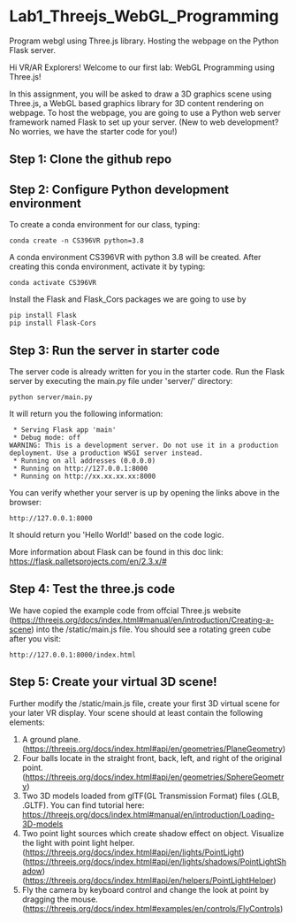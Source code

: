 # Lab1_Threejs_WebGL_Programming
Program webgl using Three.js library. Hosting the webpage on the Python Flask server.

Hi VR/AR Explorers! Welcome to our first lab: WebGL Programming using Three.js!

In this assignment, you will be asked to draw a 3D graphics scene using Three.js, a WebGL based graphics library for 3D content rendering on webpage. To host the webpage, you are going to use a Python web server framework named Flask to set up your server. (New to web development? No worries, we have the starter code for you!)


## Step 1: Clone the github repo

## Step 2: Configure Python development environment

To create a conda environment for our class, typing:
```
conda create -n CS396VR python=3.8
```
A conda environment CS396VR with python 3.8 will be created. After creating this conda environment, activate it by typing:


```
conda activate CS396VR
```
Install the Flask and Flask_Cors packages we are going to use by
```
pip install Flask
pip install Flask-Cors
```
## Step 3: Run the server in starter code

The server code is already written for you in the starter code. Run the Flask server by executing the main.py file under 'server/' directory:

```
python server/main.py
```

It will return you the following information:

```
 * Serving Flask app 'main'
 * Debug mode: off
WARNING: This is a development server. Do not use it in a production deployment. Use a production WSGI server instead.
 * Running on all addresses (0.0.0.0)
 * Running on http://127.0.0.1:8000
 * Running on http://xx.xx.xx.xx:8000
```
You can verify whether your server is up by opening the links above in the browser:

```
http://127.0.0.1:8000
```
It should return you 'Hello World!' based on the code logic.

More information about Flask can be found in this doc link: https://flask.palletsprojects.com/en/2.3.x/#

## Step 4: Test the three.js code
We have copied the example code from offcial Three.js website (https://threejs.org/docs/index.html#manual/en/introduction/Creating-a-scene) into the /static/main.js file. You should see a rotating green cube after you visit:

```
http://127.0.0.1:8000/index.html
```
## Step 5: Create your virtual 3D scene!

Further modify the /static/main.js file, create your first 3D virtual scene for your later VR display. Your scene should at least contain the following elements:

1. A ground plane.
(https://threejs.org/docs/index.html#api/en/geometries/PlaneGeometry)
2. Four balls locate in the straight front, back, left, and right of the original point.
(https://threejs.org/docs/index.html#api/en/geometries/SphereGeometry)
3. Two 3D models loaded from glTF(GL Transmission Format) files (.GLB, .GLTF). You can find tutorial here: https://threejs.org/docs/index.html#manual/en/introduction/Loading-3D-models
4. Two point light sources which create shadow effect on object. Visualize the light with point light helper.
(https://threejs.org/docs/index.html#api/en/lights/PointLight)
(https://threejs.org/docs/index.html#api/en/lights/shadows/PointLightShadow)
(https://threejs.org/docs/index.html#api/en/helpers/PointLightHelper)
5. Fly the camera by keyboard control and change the look at point by dragging the mouse.
(https://threejs.org/docs/index.html#examples/en/controls/FlyControls)

